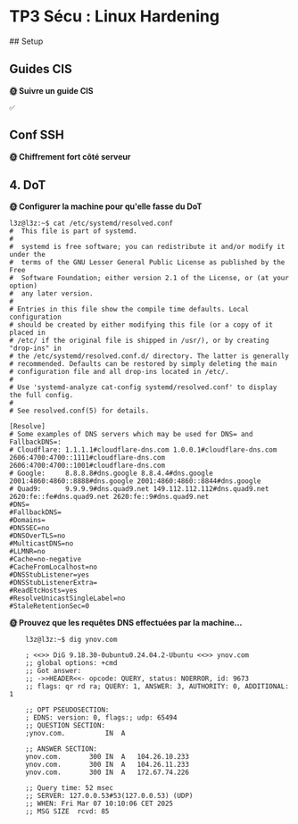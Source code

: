 # TP3 Sécu : Linux Hardening
## Setup
## Guides CIS

**🌞 Suivre un guide CIS**

    ✅

## Conf SSH

**🌞 Chiffrement fort côté serveur**

## 4. DoT

**🌞 Configurer la machine pour qu'elle fasse du DoT**

    l3z@l3z:~$ cat /etc/systemd/resolved.conf 
    #  This file is part of systemd.
    #
    #  systemd is free software; you can redistribute it and/or modify it under the
    #  terms of the GNU Lesser General Public License as published by the Free
    #  Software Foundation; either version 2.1 of the License, or (at your option)
    #  any later version.
    #
    # Entries in this file show the compile time defaults. Local configuration
    # should be created by either modifying this file (or a copy of it placed in
    # /etc/ if the original file is shipped in /usr/), or by creating "drop-ins" in
    # the /etc/systemd/resolved.conf.d/ directory. The latter is generally
    # recommended. Defaults can be restored by simply deleting the main
    # configuration file and all drop-ins located in /etc/.
    #
    # Use 'systemd-analyze cat-config systemd/resolved.conf' to display the full config.
    #
    # See resolved.conf(5) for details.

    [Resolve]
    # Some examples of DNS servers which may be used for DNS= and FallbackDNS=:
    # Cloudflare: 1.1.1.1#cloudflare-dns.com 1.0.0.1#cloudflare-dns.com 2606:4700:4700::1111#cloudflare-dns.com 2606:4700:4700::1001#cloudflare-dns.com
    # Google:     8.8.8.8#dns.google 8.8.4.4#dns.google 2001:4860:4860::8888#dns.google 2001:4860:4860::8844#dns.google
    # Quad9:      9.9.9.9#dns.quad9.net 149.112.112.112#dns.quad9.net 2620:fe::fe#dns.quad9.net 2620:fe::9#dns.quad9.net
    #DNS=
    #FallbackDNS=
    #Domains=
    #DNSSEC=no
    #DNSOverTLS=no
    #MulticastDNS=no
    #LLMNR=no
    #Cache=no-negative
    #CacheFromLocalhost=no
    #DNSStubListener=yes
    #DNSStubListenerExtra=
    #ReadEtcHosts=yes
    #ResolveUnicastSingleLabel=no
    #StaleRetentionSec=0

**🌞 Prouvez que les requêtes DNS effectuées par la machine...**

        l3z@l3z:~$ dig ynov.com

        ; <<>> DiG 9.18.30-0ubuntu0.24.04.2-Ubuntu <<>> ynov.com
        ;; global options: +cmd
        ;; Got answer:
        ;; ->>HEADER<<- opcode: QUERY, status: NOERROR, id: 9673
        ;; flags: qr rd ra; QUERY: 1, ANSWER: 3, AUTHORITY: 0, ADDITIONAL: 1

        ;; OPT PSEUDOSECTION:
        ; EDNS: version: 0, flags:; udp: 65494
        ;; QUESTION SECTION:
        ;ynov.com.			IN	A

        ;; ANSWER SECTION:
        ynov.com.		300	IN	A	104.26.10.233
        ynov.com.		300	IN	A	104.26.11.233
        ynov.com.		300	IN	A	172.67.74.226

        ;; Query time: 52 msec
        ;; SERVER: 127.0.0.53#53(127.0.0.53) (UDP)
        ;; WHEN: Fri Mar 07 10:10:06 CET 2025
        ;; MSG SIZE  rcvd: 85


